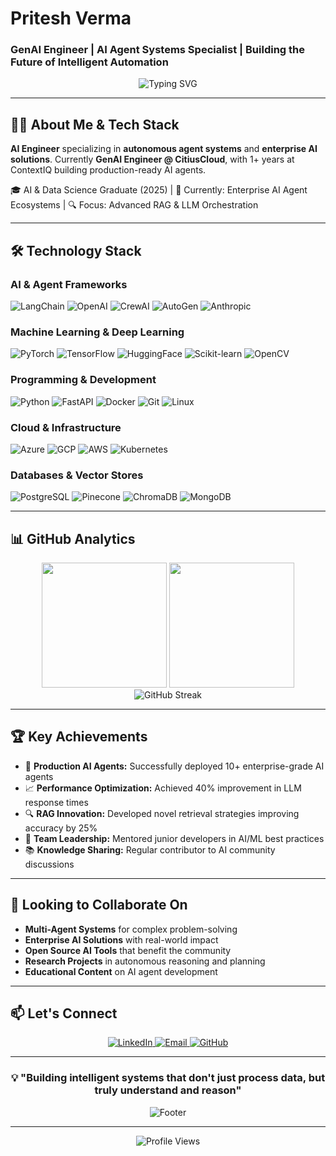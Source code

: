 # Pritesh Verma
### GenAI Engineer | AI Agent Systems Specialist | Building the Future of Intelligent Automation

<div align="center">
  <img src="https://readme-typing-svg.herokuapp.com?font=JetBrains+Mono&size=24&duration=3000&pause=1000&color=4A90E2&center=true&vCenter=true&width=800&lines=AI+Engineer+%7C+Autonomous+Systems+Builder;Transforming+Ideas+into+Intelligent+Solutions;Specializing+in+Multi-Agent+Architectures" alt="Typing SVG" />
</div>

---

## 👨‍💻 About Me & Tech Stack

**AI Engineer** specializing in **autonomous agent systems** and **enterprise AI solutions**. Currently **GenAI Engineer @ CitiusCloud**, with 1+ years at ContextIQ building production-ready AI agents.

🎓 AI & Data Science Graduate (2025) | 🚀 Currently: Enterprise AI Agent Ecosystems | 🔍 Focus: Advanced RAG & LLM Orchestration

---

## 🛠️ Technology Stack

### **AI & Agent Frameworks**
<p align="left">
  <img src="https://img.shields.io/badge/LangChain-1C3C3C?style=for-the-badge&logo=langchain&logoColor=white" alt="LangChain"/>
  <img src="https://img.shields.io/badge/OpenAI-412991?style=for-the-badge&logo=openai&logoColor=white" alt="OpenAI"/>
  <img src="https://img.shields.io/badge/CrewAI-FF6B6B?style=for-the-badge&logo=artificial-intelligence&logoColor=white" alt="CrewAI"/>
  <img src="https://img.shields.io/badge/AutoGen-2E7D32?style=for-the-badge&logo=microsoft&logoColor=white" alt="AutoGen"/>
  <img src="https://img.shields.io/badge/Anthropic-8B5A3C?style=for-the-badge&logo=anthropic&logoColor=white" alt="Anthropic"/>
</p>

### **Machine Learning & Deep Learning**
<p align="left">
  <img src="https://img.shields.io/badge/PyTorch-EE4C2C?style=for-the-badge&logo=pytorch&logoColor=white" alt="PyTorch"/>
  <img src="https://img.shields.io/badge/TensorFlow-FF6F00?style=for-the-badge&logo=tensorflow&logoColor=white" alt="TensorFlow"/>
  <img src="https://img.shields.io/badge/HuggingFace-FFD21E?style=for-the-badge&logo=huggingface&logoColor=black" alt="HuggingFace"/>
  <img src="https://img.shields.io/badge/scikit--learn-F7931E?style=for-the-badge&logo=scikit-learn&logoColor=white" alt="Scikit-learn"/>
  <img src="https://img.shields.io/badge/OpenCV-27338e?style=for-the-badge&logo=OpenCV&logoColor=white" alt="OpenCV"/>
</p>

### **Programming & Development**
<p align="left">
  <img src="https://img.shields.io/badge/Python-3776AB?style=for-the-badge&logo=python&logoColor=white" alt="Python"/>
  <img src="https://img.shields.io/badge/FastAPI-009688?style=for-the-badge&logo=fastapi&logoColor=white" alt="FastAPI"/>
  <img src="https://img.shields.io/badge/Docker-2496ED?style=for-the-badge&logo=docker&logoColor=white" alt="Docker"/>
  <img src="https://img.shields.io/badge/Git-F05032?style=for-the-badge&logo=git&logoColor=white" alt="Git"/>
  <img src="https://img.shields.io/badge/Linux-FCC624?style=for-the-badge&logo=linux&logoColor=black" alt="Linux"/>
</p>

### **Cloud & Infrastructure**
<p align="left">
  <img src="https://img.shields.io/badge/Microsoft_Azure-0078D4?style=for-the-badge&logo=microsoft-azure&logoColor=white" alt="Azure"/>
  <img src="https://img.shields.io/badge/Google_Cloud-4285F4?style=for-the-badge&logo=google-cloud&logoColor=white" alt="GCP"/>
  <img src="https://img.shields.io/badge/Amazon_AWS-FF9900?style=for-the-badge&logo=amazonaws&logoColor=white" alt="AWS"/>
  <img src="https://img.shields.io/badge/Kubernetes-326CE5?style=for-the-badge&logo=kubernetes&logoColor=white" alt="Kubernetes"/>
</p>

### **Databases & Vector Stores**
<p align="left">
  <img src="https://img.shields.io/badge/PostgreSQL-316192?style=for-the-badge&logo=postgresql&logoColor=white" alt="PostgreSQL"/>
  <img src="https://img.shields.io/badge/Pinecone-000000?style=for-the-badge&logo=pinecone&logoColor=white" alt="Pinecone"/>
  <img src="https://img.shields.io/badge/Chroma-FF6B6B?style=for-the-badge&logo=chromadb&logoColor=white" alt="ChromaDB"/>
  <img src="https://img.shields.io/badge/MongoDB-4EA94B?style=for-the-badge&logo=mongodb&logoColor=white" alt="MongoDB"/>
</p>

---

## 📊 GitHub Analytics

<div align="center">
  <img height="200em" src="https://github-readme-stats.vercel.app/api?username=priteshverma123&show_icons=true&theme=github_dark&include_all_commits=true&count_private=true&border_radius=10&bg_color=0d1117&title_color=4A90E2&icon_color=4A90E2&text_color=c9d1d9&border_color=30363d"/>
  <img height="200em" src="https://github-readme-stats.vercel.app/api/top-langs/?username=priteshverma123&layout=compact&langs_count=8&theme=github_dark&border_radius=10&bg_color=0d1117&title_color=4A90E2&text_color=c9d1d9&border_color=30363d"/>
</div>

<div align="center">
  <img src="https://github-readme-streak-stats.herokuapp.com/?user=priteshverma123&theme=github-dark-blue&border_radius=10&background=0D1117&border=30363D&stroke=4A90E2&ring=4A90E2&fire=4A90E2&currStreakLabel=4A90E2" alt="GitHub Streak"/>
</div>

---

## 🏆 Key Achievements

- 🚀 **Production AI Agents:** Successfully deployed 10+ enterprise-grade AI agents
- 📈 **Performance Optimization:** Achieved 40% improvement in LLM response times
- 🔍 **RAG Innovation:** Developed novel retrieval strategies improving accuracy by 25%
- 🤝 **Team Leadership:** Mentored junior developers in AI/ML best practices
- 📚 **Knowledge Sharing:** Regular contributor to AI community discussions

---

## 🎯 Looking to Collaborate On

- **Multi-Agent Systems** for complex problem-solving
- **Enterprise AI Solutions** with real-world impact  
- **Open Source AI Tools** that benefit the community
- **Research Projects** in autonomous reasoning and planning
- **Educational Content** on AI agent development

---

## 📫 Let's Connect

<div align="center">
  <a href="https://www.linkedin.com/in/pritesh-verma-754067263/" target="_blank">
    <img src="https://img.shields.io/badge/LinkedIn-0077B5?style=for-the-badge&logo=linkedin&logoColor=white" alt="LinkedIn"/>
  </a>
  <a href="mailto:vermapritesh74@gmail.com">
    <img src="https://img.shields.io/badge/Gmail-D14836?style=for-the-badge&logo=gmail&logoColor=white" alt="Email"/>
  </a>
  <a href="https://github.com/priteshverma123">
    <img src="https://img.shields.io/badge/GitHub-100000?style=for-the-badge&logo=github&logoColor=white" alt="GitHub"/>
  </a>
</div>

---

<div align="center">
  <h3>💡 "Building intelligent systems that don't just process data, but truly understand and reason"</h3>
  <img src="https://readme-typing-svg.herokuapp.com?font=JetBrains+Mono&size=16&duration=4000&pause=1000&color=4A90E2&center=true&vCenter=true&width=600&lines=Always+learning+%7C+Always+building+%7C+Always+innovating;Let's+shape+the+future+of+AI+together+%F0%9F%9A%80" alt="Footer"/>
</div>

---

<div align="center">
  <img src="https://komarev.com/ghpvc/?username=priteshverma123&label=Profile%20Views&color=4A90E2&style=flat-square" alt="Profile Views"/>
</div>
